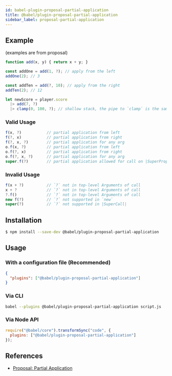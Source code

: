 ```yaml
---
id: babel-plugin-proposal-partial-application
title: @babel/plugin-proposal-partial-application
sidebar_label: proposal-partial-application
---
```


## Example

(examples are from proposal)

```javascript
function add(x, y) { return x + y; }

const addOne = add(1, ?); // apply from the left
addOne(2); // 3

const addTen = add(?, 10); // apply from the right
addTen(2); // 12

let newScore = player.score
  |> add(7, ?)
  |> clamp(0, 100, ?); // shallow stack, the pipe to `clamp` is the same frame as the pipe to `add`.
```

### Valid Usage

```javascript
f(x, ?)           // partial application from left
f(?, x)           // partial application from right
f(?, x, ?)        // partial application for any arg
o.f(x, ?)         // partial application from left
o.f(?, x)         // partial application from right
o.f(?, x, ?)      // partial application for any arg
super.f(?)        // partial application allowed for call on |SuperProperty|
```

### Invalid Usage

```javascript
f(x + ?)          // `?` not in top-level Arguments of call
x + ?             // `?` not in top-level Arguments of call
?.f()             // `?` not in top-level Arguments of call
new f(?)          // `?` not supported in `new`
super(?)          // `?` not supported in |SuperCall|
```

## Installation

```sh
$ npm install --save-dev @babel/plugin-proposal-partial-application
```

## Usage

### With a configuration file (Recommended)

```json
{
  "plugins": ["@babel/plugin-proposal-partial-application"]
}
```

### Via CLI

```sh
babel --plugins @babel/plugin-proposal-partial-application script.js
```

### Via Node API

```javascript
require("@babel/core").transformSync("code", {
  plugins: ["@babel/plugin-proposal-partial-application"]
});
```


## References

* [Proposal: Partial Application](https://github.com/tc39/proposal-partial-application)

